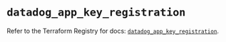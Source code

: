 # `datadog_app_key_registration`

Refer to the Terraform Registry for docs: [`datadog_app_key_registration`](https://registry.terraform.io/providers/datadog/datadog/3.74.0/docs/resources/app_key_registration).

